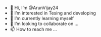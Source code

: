- 👋 Hi, I’m @ArunVijay24
- 👀 I’m interested in Tesing and developing
- 🌱 I’m currently learning myself
- 💞️ I’m looking to collaborate on ...
- 📫 How to reach me ...

<!---
ArunVijay24/ArunVijay24 is a ✨ special ✨ repository because its `README.md` (this file) appears on your GitHub profile.
You can click the Preview link to take a look at your changes.
--->
